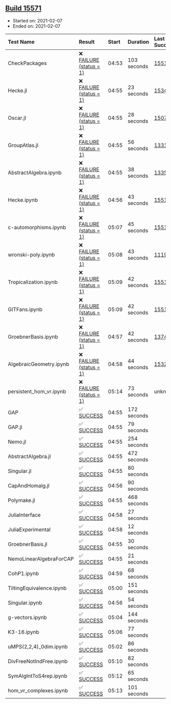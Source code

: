 ## [Build 15571](https://oscarci.mathematik.uni-kl.de/job/oscar/15571/)

* Started on: 2021-02-07
* Ended on: 2021-02-07

| Test Name    | Result | Start | Duration | Last Success | First Failure |
|:-------------|:-------|:------|:---------|:-------------|:--------------|
| CheckPackages | ❌ [FAILURE (status = 1)](https://oscarci.mathematik.uni-kl.de/job/oscar/15571/artifact/logs/build-15571/CheckPackages.log) | 04:53 | 103 seconds | [15514](https://oscarci.mathematik.uni-kl.de/job/oscar/15514/) | [15515](https://oscarci.mathematik.uni-kl.de/job/oscar/15515/) |
| Hecke.jl | ❌ [FAILURE (status = 1)](https://oscarci.mathematik.uni-kl.de/job/oscar/15571/artifact/logs/build-15571/Hecke.jl.log) | 04:55 | 23 seconds | [15344](https://oscarci.mathematik.uni-kl.de/job/oscar/15344/) | [15348](https://oscarci.mathematik.uni-kl.de/job/oscar/15348/) |
| Oscar.jl | ❌ [FAILURE (status = 1)](https://oscarci.mathematik.uni-kl.de/job/oscar/15571/artifact/logs/build-15571/Oscar.jl.log) | 04:55 | 28 seconds | [15079](https://oscarci.mathematik.uni-kl.de/job/oscar/15079/) | [15080](https://oscarci.mathematik.uni-kl.de/job/oscar/15080/) |
| GroupAtlas.jl | ❌ [FAILURE (status = 1)](https://oscarci.mathematik.uni-kl.de/job/oscar/15571/artifact/logs/build-15571/GroupAtlas.jl.log) | 04:55 | 56 seconds | [13311](https://oscarci.mathematik.uni-kl.de/job/oscar/13311/) | [13312](https://oscarci.mathematik.uni-kl.de/job/oscar/13312/) |
| AbstractAlgebra.ipynb | ❌ [FAILURE (status = 1)](https://oscarci.mathematik.uni-kl.de/job/oscar/15571/artifact/logs/build-15571/AbstractAlgebra.ipynb.log) | 04:55 | 38 seconds | [13355](https://oscarci.mathematik.uni-kl.de/job/oscar/13355/) | [13356](https://oscarci.mathematik.uni-kl.de/job/oscar/13356/) |
| Hecke.ipynb | ❌ [FAILURE (status = 1)](https://oscarci.mathematik.uni-kl.de/job/oscar/15571/artifact/logs/build-15571/Hecke.ipynb.log) | 04:56 | 43 seconds | [15514](https://oscarci.mathematik.uni-kl.de/job/oscar/15514/) | [15515](https://oscarci.mathematik.uni-kl.de/job/oscar/15515/) |
| c-automorphisms.ipynb | ❌ [FAILURE (status = 1)](https://oscarci.mathematik.uni-kl.de/job/oscar/15571/artifact/logs/build-15571/c-automorphisms.ipynb.log) | 05:07 | 45 seconds | [15514](https://oscarci.mathematik.uni-kl.de/job/oscar/15514/) | [15515](https://oscarci.mathematik.uni-kl.de/job/oscar/15515/) |
| wronski-poly.ipynb | ❌ [FAILURE (status = 1)](https://oscarci.mathematik.uni-kl.de/job/oscar/15571/artifact/logs/build-15571/wronski-poly.ipynb.log) | 05:08 | 43 seconds | [11192](https://oscarci.mathematik.uni-kl.de/job/oscar/11192/) | [11193](https://oscarci.mathematik.uni-kl.de/job/oscar/11193/) |
| Tropicalization.ipynb | ❌ [FAILURE (status = 1)](https://oscarci.mathematik.uni-kl.de/job/oscar/15571/artifact/logs/build-15571/Tropicalization.ipynb.log) | 05:09 | 42 seconds | [15514](https://oscarci.mathematik.uni-kl.de/job/oscar/15514/) | [15515](https://oscarci.mathematik.uni-kl.de/job/oscar/15515/) |
| GITFans.ipynb | ❌ [FAILURE (status = 1)](https://oscarci.mathematik.uni-kl.de/job/oscar/15571/artifact/logs/build-15571/GITFans.ipynb.log) | 05:09 | 42 seconds | [15514](https://oscarci.mathematik.uni-kl.de/job/oscar/15514/) | [15515](https://oscarci.mathematik.uni-kl.de/job/oscar/15515/) |
| GroebnerBasis.ipynb | ❌ [FAILURE (status = 1)](https://oscarci.mathematik.uni-kl.de/job/oscar/15571/artifact/logs/build-15571/GroebnerBasis.ipynb.log) | 04:57 | 42 seconds | [13748](https://oscarci.mathematik.uni-kl.de/job/oscar/13748/) | [13749](https://oscarci.mathematik.uni-kl.de/job/oscar/13749/) |
| AlgebraicGeometry.ipynb | ❌ [FAILURE (status = 1)](https://oscarci.mathematik.uni-kl.de/job/oscar/15571/artifact/logs/build-15571/AlgebraicGeometry.ipynb.log) | 04:58 | 44 seconds | [15322](https://oscarci.mathematik.uni-kl.de/job/oscar/15322/) | [15323](https://oscarci.mathematik.uni-kl.de/job/oscar/15323/) |
| persistent_hom_vr.ipynb | ❌ [FAILURE (status = 1)](https://oscarci.mathematik.uni-kl.de/job/oscar/15571/artifact/logs/build-15571/persistent_hom_vr.ipynb.log) | 05:14 | 73 seconds | unknown | unknown |
| GAP | ✅ [SUCCESS](https://oscarci.mathematik.uni-kl.de/job/oscar/15571/artifact/logs/build-15571/GAP.log) | 04:55 | 172 seconds |  |  |
| GAP.jl | ✅ [SUCCESS](https://oscarci.mathematik.uni-kl.de/job/oscar/15571/artifact/logs/build-15571/GAP.jl.log) | 04:55 | 79 seconds |  |  |
| Nemo.jl | ✅ [SUCCESS](https://oscarci.mathematik.uni-kl.de/job/oscar/15571/artifact/logs/build-15571/Nemo.jl.log) | 04:55 | 254 seconds |  |  |
| AbstractAlgebra.jl | ✅ [SUCCESS](https://oscarci.mathematik.uni-kl.de/job/oscar/15571/artifact/logs/build-15571/AbstractAlgebra.jl.log) | 04:55 | 472 seconds |  |  |
| Singular.jl | ✅ [SUCCESS](https://oscarci.mathematik.uni-kl.de/job/oscar/15571/artifact/logs/build-15571/Singular.jl.log) | 04:55 | 80 seconds |  |  |
| CapAndHomalg.jl | ✅ [SUCCESS](https://oscarci.mathematik.uni-kl.de/job/oscar/15571/artifact/logs/build-15571/CapAndHomalg.jl.log) | 04:56 | 90 seconds |  |  |
| Polymake.jl | ✅ [SUCCESS](https://oscarci.mathematik.uni-kl.de/job/oscar/15571/artifact/logs/build-15571/Polymake.jl.log) | 04:55 | 468 seconds |  |  |
| JuliaInterface | ✅ [SUCCESS](https://oscarci.mathematik.uni-kl.de/job/oscar/15571/artifact/logs/build-15571/JuliaInterface.log) | 04:58 | 27 seconds |  |  |
| JuliaExperimental | ✅ [SUCCESS](https://oscarci.mathematik.uni-kl.de/job/oscar/15571/artifact/logs/build-15571/JuliaExperimental.log) | 04:58 | 12 seconds |  |  |
| GroebnerBasis.jl | ✅ [SUCCESS](https://oscarci.mathematik.uni-kl.de/job/oscar/15571/artifact/logs/build-15571/GroebnerBasis.jl.log) | 04:55 | 30 seconds |  |  |
| NemoLinearAlgebraForCAP | ✅ [SUCCESS](https://oscarci.mathematik.uni-kl.de/job/oscar/15571/artifact/logs/build-15571/NemoLinearAlgebraForCAP.log) | 04:55 | 21 seconds |  |  |
| CohP1.ipynb | ✅ [SUCCESS](https://oscarci.mathematik.uni-kl.de/job/oscar/15571/artifact/logs/build-15571/CohP1.ipynb.log) | 04:59 | 68 seconds |  |  |
| TiltingEquivalence.ipynb | ✅ [SUCCESS](https://oscarci.mathematik.uni-kl.de/job/oscar/15571/artifact/logs/build-15571/TiltingEquivalence.ipynb.log) | 05:00 | 151 seconds |  |  |
| Singular.ipynb | ✅ [SUCCESS](https://oscarci.mathematik.uni-kl.de/job/oscar/15571/artifact/logs/build-15571/Singular.ipynb.log) | 04:56 | 54 seconds |  |  |
| g-vectors.ipynb | ✅ [SUCCESS](https://oscarci.mathematik.uni-kl.de/job/oscar/15571/artifact/logs/build-15571/g-vectors.ipynb.log) | 05:04 | 144 seconds |  |  |
| K3-16.ipynb | ✅ [SUCCESS](https://oscarci.mathematik.uni-kl.de/job/oscar/15571/artifact/logs/build-15571/K3-16.ipynb.log) | 05:06 | 77 seconds |  |  |
| uMPS(2,2,4)_0dim.ipynb | ✅ [SUCCESS](https://oscarci.mathematik.uni-kl.de/job/oscar/15571/artifact/logs/build-15571/uMPS-2-2-4-_0dim.ipynb.log) | 05:02 | 86 seconds |  |  |
| DivFreeNotIndFree.ipynb | ✅ [SUCCESS](https://oscarci.mathematik.uni-kl.de/job/oscar/15571/artifact/logs/build-15571/DivFreeNotIndFree.ipynb.log) | 05:10 | 82 seconds |  |  |
| SymAlgIntToS4rep.ipynb | ✅ [SUCCESS](https://oscarci.mathematik.uni-kl.de/job/oscar/15571/artifact/logs/build-15571/SymAlgIntToS4rep.ipynb.log) | 05:12 | 65 seconds |  |  |
| hom_vr_complexes.ipynb | ✅ [SUCCESS](https://oscarci.mathematik.uni-kl.de/job/oscar/15571/artifact/logs/build-15571/hom_vr_complexes.ipynb.log) | 05:13 | 101 seconds |  |  |
